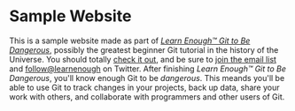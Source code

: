# Sample Website 

This is a sample website made as part of [*Learn Enough™ Git to Be Dangerous*](https://www.learnenough.com/git-tutorial), possibly the greatest beginner Git tutorial in the history of the Universe. You should totally [check it out](https://www.learnenough.com/git-tutorial), and be sure to [join the email list](https://www.learnenough.com/#email_list) and [follow@learnenough](https://twitter.com/learnenough) on Twitter. After finishing *Learn Enough™ Git to Be Dangerous*, you'll know enough Git to be *dangerous*. This meands you'll be able to use Git to track changes in your projects, back up data, share your work with others, and collaborate with programmers and other users of Git.